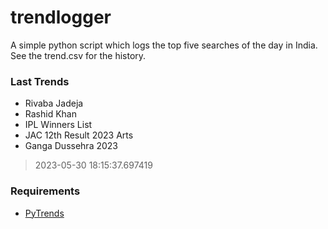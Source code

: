 # trendlogger
A simple python script which logs the top five searches of the day in India.<br>See the trend.csv for the history.<br>

<!-- Last Trends -->
### Last Trends
* Rivaba Jadeja
* Rashid Khan
* IPL Winners List
* JAC 12th Result 2023 Arts
* Ganga Dussehra 2023
> 2023-05-30 18:15:37.697419

<!-- Requirements -->
### Requirements
* [PyTrends](https://github.com/dreyco676/pytrends)
